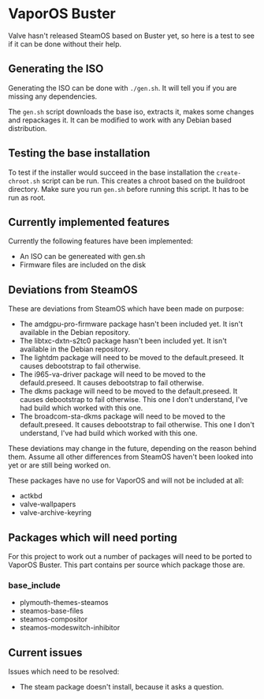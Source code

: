 # VaporOS Buster

Valve hasn't released SteamOS based on Buster yet, so here is a test to see if it can be done without their help.

## Generating the ISO

Generating the ISO can be done with ``./gen.sh``. It will tell you if you are missing any dependencies.

The ``gen.sh`` script downloads the base iso, extracts it, makes some changes and repackages it. It can be modified to work with any Debian based distribution.

## Testing the base installation

To test if the installer would succeed in the base installation the ``create-chroot.sh`` script can be run. This creates a chroot based on the buildroot directory. Make sure you run ``gen.sh`` before running this script. It has to be run as root.

## Currently implemented features

Currently the following features have been implemented:

- An ISO can be genereated with gen.sh
- Firmware files are included on the disk

## Deviations from SteamOS

These are deviations from SteamOS which have been made on purpose:

 - The amdgpu-pro-firmware package hasn't been included yet. It isn't available in the Debian repository.
 - The libtxc-dxtn-s2tc0 package hasn't been included yet. It isn't available in the Debian repository.
 - The lightdm package will need to be moved to the default.preseed. It causes debootstrap to fail otherwise.
 - The i965-va-driver package will need to be moved to the defauld.preseed. It causes debootstrap to fail otherwise.
 - The dkms package will need to be moved to the default.preseed. It causes debootstrap to fail otherwise. This one I don't understand, I've had build which worked with this one.
 - The broadcom-sta-dkms package will need to be moved to the default.preseed. It causes debootstrap to fail otherwise. This one I don't understand, I've had build which worked with this one.

These deviations may change in the future, depending on the reason behind them. Assume all other differences from SteamOS haven't been looked into yet or are still being worked on.

These packages have no use for VaporOS and will not be included at all:

 - actkbd
 - valve-wallpapers
 - valve-archive-keyring

## Packages which will need porting

For this project to work out a number of packages will need to be ported to VaporOS Buster. This part contains per source which package those are.

### base\_include

- plymouth-themes-steamos
- steamos-base-files
- steamos-compositor
- steamos-modeswitch-inhibitor

## Current issues

Issues which need to be resolved:

 - The steam package doesn't install, because it asks a question.
